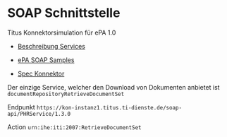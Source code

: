 # SOAP Schnittstelle

Titus Konnektorsimulation für ePA 1.0

- [Beschreibung Services](https://gematik.atlassian.net/servicedesk/customer/portal/14/article/746127363?src=1812836521)

- [ePA SOAP Samples](https://github.com/gematik/api-ePA/tree/1.1.3)

- [Spec Konnektor](https://www.vesta-gematik.de/standard/formhandler/324/gemSpec_Kon_V5_8_0.pdf)

Der einzige Service, welcher den Download von Dokumenten anbietet ist `documentRepositoryRetrieveDocumentSet`

Endpunkt  `https://kon-instanz1.titus.ti-dienste.de/soap-api/PHRService/1.3.0`

Action  `urn:ihe:iti:2007:RetrieveDocumentSet`


